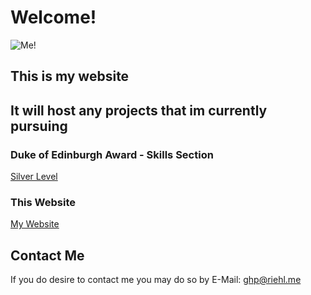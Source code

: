 # **Welcome!**

![Me!](https://user-images.githubusercontent.com/3443859/69485652-21ee1600-0e08-11ea-969f-00b38753d4c8.jpg)

## This is my website 
## It will host any projects that im currently pursuing

### Duke of Edinburgh Award - Skills Section
[Silver Level](DofE-python-edu "Silver Level")

### This Website
[My Website](https://www.youtube.com/watch?v=dQw4w9WgXcQ)

## Contact Me
If you do desire to contact me you may do so by E-Mail: [ghp@riehl.me](mailto:ghp@riehl.me)
